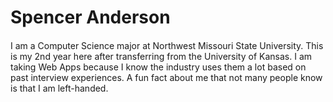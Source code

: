 # Spencer Anderson
#### 
I am a Computer Science major at Northwest Missouri State University. This is my 2nd year here after transferring from the University of Kansas. I am taking Web Apps because I know the industry uses them a lot based on past interview experiences. A fun fact about me that not many people know is that I am left-handed. 